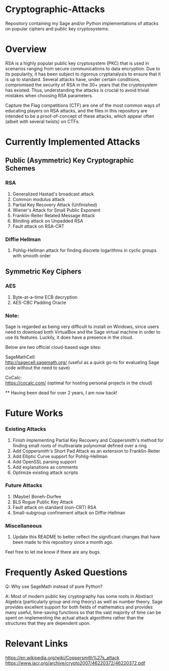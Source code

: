 # Cryptographic-Attacks

Repository containing my Sage and/or Python implementations of attacks on popular ciphers and public key cryptosystems.

# Overview

RSA is a highly popular public key cryptosystem (PKC) that is used in scenarios ranging from secure communications to data encryption.  Due to its popularity, it has been subject to rigorous cryptanalysis to ensure that it is up to standard.  Several attacks have, under certain conditions, compromised the security of RSA in the 30+ years that the cryptosystem has existed.  Thus, understanding the attacks is crucial to avoid trivial mistakes when choosing RSA parameters.  

Capture the Flag competitions (CTF) are one of the most common ways of educating players on RSA attacks, and the files in this repository are intended to be a proof-of-concept of these attacks, which appear often (albeit with several twists) on CTFs.  

# Currently Implemented Attacks

## Public (Asymmetric) Key Cryptographic Schemes

### RSA

1. Generalized Hastad's broadcast attack
2. Common modulus attack
3. Partial Key Recovery Attack (Unfinished)
4. Wiener's Attack for Small Public Exponent
5. Franklin-Reiter Related Message Attack
6. Blinding attack on Unpadded RSA
7. Fault attack on RSA-CRT

### Diffie Hellman

1. Pohlig-Hellman attack for finding discrete logarithms in cyclic groups with smooth order

## Symmetric Key Ciphers 

### AES

1. Byte-at-a-time ECB decryption
2. AES-CBC Padding Oracle

### Note:

Sage is regarded as being very difficult to install on Windows, since users need to download both VirtualBox and the Sage virtual machine in order to use its features.  Luckily, it does have a presence in the cloud.

Below are two official cloud-based sage sites:

SageMathCell:  
http://sagecell.sagemath.org/  (useful as a quick go-to for evaluating Sage code without the need to save)

CoCalc:  
https://cocalc.com/  (optimal for hosting personal projects in the cloud)

** Having been dead for over 2 years, I am now back!

# Future Works

### Existing Attacks
1. Finish implementing Partial Key Recovery and Coppersmith's method for finding small roots of multivariate polynomial defined over a ring
2. Add Coppersmith's Short Pad Attack as an extension to Franklin-Reiter 
3. Add Elliptic Curve support for Pohlig-Hellman
4. Add OpenSSL parsing support
5. Add explanations as comments
6. Optimize existing attack scripts

### Future Attacks
1. (Maybe) Boneh-Durfee
2. BLS Rogue Public Key Attack
3. Fault attack on standard (non-CRT) RSA
4. Small-subgroup confinement attack on Diffie-Hellman

### Miscellaneous
1. Update this README to better reflect the significant changes that have been made to this repository since a month ago.

Feel free to let me know if there are any bugs.

# Frequently Asked Questions

Q: Why use SageMath instead of pure Python?

A: Most of modern public key cryptography has some roots in Abstract Algebra (particularly group and ring theory) as well as number theory.  Sage provides excellent support for both fields of mathematics and provides many useful, time-saving functions so that the vast majority of time can be spent on implementing the actual attack algorithms rather than the structures that they are dependent upon.

# Relevant Links

https://en.wikipedia.org/wiki/Coppersmith%27s_attack  
https://www.iacr.org/archive/crypto2007/46220372/46220372.pdf
